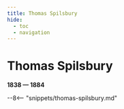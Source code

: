 ```yaml
---
title: Thomas Spilsbury 
hide:
  - toc
  - navigation 
---
```


# Thomas Spilsbury 

**1838 — 1884**

--8<-- "snippets/thomas-spilsbury.md"
